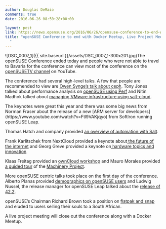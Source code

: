 ```yaml
---
author: Douglas DeMaio
comments: true
date: 2016-06-26 08:50:28+00:00

layout: post
link: https://news.opensuse.org/2016/06/26/opensuse-conference-to-end-with-docker-meetup-live-project-meeting/
title: "openSUSE Conference to end with Docker Meetup, Live Project Meeting\
  "
---
```

![DSC_0007_1]({{ site.baseurl }}/assets/DSC_0007_1-300x201.jpg)The openSUSE Conference ended today and people who were not able to travel to Bavaria for the conference can view most of the conference on the [openSUSETV channel](https://www.youtube.com/user/opensusetv/videos) on YouTube.

The conference had several high-level talks. A few that people are recommended to view are [Owen Synge’s talk about ceph](https://www.youtube.com/watch?v=5wYOQQVvSfU). Tony Jones talked about performance analysis on [openSUSE using Perf](https://www.youtube.com/watch?v=sFDR87Ai6n8) and Nitin Madhok talked about [managing VMware infrastructure using salt-cloud](https://www.youtube.com/watch?v=A3V25Xxr9pk).

<!-- more -->The keynotes were great this year and there was some big news from Norman Fraser about the release of a new [ARM server for developers](https://www.youtube.com/watch?v=Ftl9VAKjqyo) from SoftIron running openSUSE Leap.

Thomas Hatch and company provided [an overview of automation with Salt](https://www.youtube.com/watch?v=b7pYDB8xS20).

Frank Karlitschek from NextCloud provided a keynote about[ the future of the internet](https://www.youtube.com/watch?v=0laZYRuqGsQ) and Georg Greve provided a keynote on[ hardware topics and innovation](https://www.youtube.com/watch?v=N0B4_Kk44fw).

Klaas Freitag provided an [ownCloud workshop](https://www.youtube.com/watch?v=sF1KECdQyt4) and Mauro Morales provided [a guided tour](https://www.youtube.com/watch?v=LYQZb3n7XiE) of the [Machinery Project](http://machinery-project.org/).

More openSUSE centric talks took place on the first day of the conference. Alberto Planas provided [demographics on openSUSE users](https://www.youtube.com/watch?v=40emCNzs6so) and Ludwig Nussel, the release manager for openSUSE Leap talked about the [release of 42.2](https://www.youtube.com/watch?v=2HMulkWs-rw).

openSUSE’s Chairman Richard Brown took a position on [flatpak and snap](https://www.youtube.com/watch?v=lz3whk4E_IA) and eluded to users selling their souls to a South African.

A live project meeting will close out the conference along with a Docker Meetup.		
